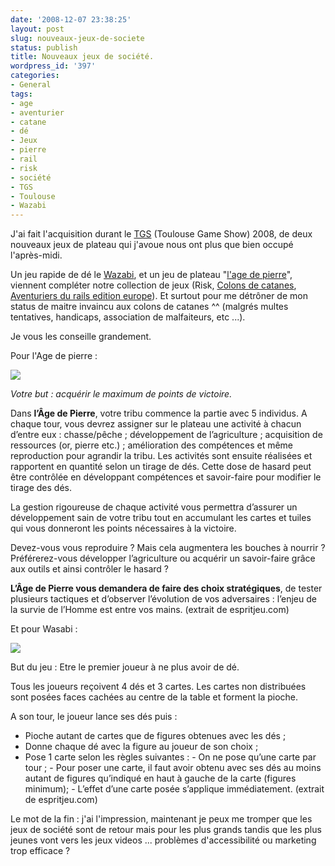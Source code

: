 ```yaml
---
date: '2008-12-07 23:38:25'
layout: post
slug: nouveaux-jeux-de-societe
status: publish
title: Nouveaux jeux de société.
wordpress_id: '397'
categories:
- General
tags:
- age
- aventurier
- catane
- dé
- Jeux
- pierre
- rail
- risk
- société
- TGS
- Toulouse
- Wazabi
---
```


J'ai fait l'acquisition durant le [TGS](http://www.toulouse-game-show.fr/) (Toulouse Game Show) 2008, de deux nouveaux jeux de plateau qui j'avoue nous ont plus que bien occupé l'après-midi.

Un jeu rapide de dé le [Wazabi](http://www.espritjeu.com/petits-jeux/jeux-de-bataille-affrontement/wazabi.html), et un jeu de plateau "[l'age de pierre](http://www.espritjeu.com/jeux-de-plateau/jeux-de-gestion-construction/l-age-de-pierre.html)", viennent compléter notre collection de jeux (Risk, [Colons de catanes](http://www.espritjeu.com/jeux-de-plateau/jeux-de-gestion-construction/les-colons-de-catane.html), [Aventuriers du rails edition europe](http://www.espritjeu.com/jeux-de-plateau/jeux-de-strategie-conquete/les-aventuriers-du-rail-europe.html)). Et surtout pour me détrôner de mon status de maitre invaincu aux colons de catanes ^^ (malgrés multes tentatives, handicaps, association de malfaiteurs, etc ...).

Je vous les conseille grandement.

Pour l'Age de pierre :

[![](http://www.zenithar.org/wp-content/uploads/2008/12/l_age_de_pierre_zoomplateau_110x110.jpg)](http://www.zenithar.org/wp-content/uploads/2008/12/l_age_de_pierre_zoomplateau_110x110.jpg)

_Votre but : acquérir le maximum de points de victoire._

Dans **l’Âge de Pierre**, votre tribu commence la partie avec 5 individus. A chaque tour, vous devrez assigner sur le plateau une activité à chacun d’entre eux : chasse/pêche ; développement de l’agriculture ; acquisition de ressources (or, pierre etc.) ; amélioration des compétences et même reproduction pour agrandir la tribu. Les activités sont ensuite réalisées et rapportent en quantité selon un tirage de dés. Cette dose de hasard peut être contrôlée en développant compétences et savoir-faire pour modifier le tirage des dés.

La gestion rigoureuse de chaque activité vous permettra d’assurer un développement sain de votre tribu tout en accumulant les cartes et tuiles qui vous donneront les points nécessaires à la victoire.

Devez-vous vous reproduire ? Mais cela augmentera les bouches à nourrir ? Préférerez-vous développer l’agriculture ou acquérir un savoir-faire grâce aux outils et ainsi contrôler le hasard ?

**L’Âge de Pierre vous demandera de faire des choix stratégiques**, de tester plusieurs tactiques et d’observer l’évolution de vos adversaires : l’enjeu de la survie de l’Homme est entre vos mains. (extrait de espritjeu.com)

Et pour Wasabi :

[![](http://www.zenithar.org/wp-content/uploads/2008/12/wazabi_materiel.jpg)](http://www.zenithar.org/wp-content/uploads/2008/12/wazabi_materiel.jpg)

But du jeu : Etre le premier joueur à ne plus avoir de dé.

Tous les joueurs reçoivent 4 dés et 3 cartes. Les cartes non distribuées sont posées faces cachées au centre de la table et forment la pioche.

A son tour, le joueur lance ses dés puis :

  * Pioche autant de cartes que de figures obtenues avec les dés ;
  * Donne chaque dé avec la figure au joueur de son choix ;
  * Pose 1 carte selon les règles suivantes : - On ne pose qu’une carte par tour ; - Pour poser une carte, il faut avoir obtenu avec ses dés au moins autant de figures qu’indiqué en haut à gauche de la carte (figures minimum); - L’effet d’une carte posée s’applique immédiatement. (extrait de espritjeu.com)


Le mot de la fin : j'ai l'impression, maintenant je peux me tromper que les jeux de société sont de retour mais pour les plus grands tandis que les plus jeunes vont vers les jeux videos ... problèmes d'accessibilité ou marketing trop efficace ?
